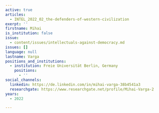 ```yaml
---
active: true
articles:
  - INTEL_2022_02_the-defenders-of-western-civilization
exerpt: ''
firstname: Mihai
is_institution: false
issue:
  - content/issues/intellectuals-against-democracy.md
issues: []
language: null
lastname: Varga
positions_and_institutions:
  - institution: Freie Universität Berlin, Germany
    positions:
      - ''
social_channels:
  linkedin: https://de.linkedin.com/in/mihai-varga-38b4541a3
  researchgate: https://www.researchgate.net/profile/Mihai-Varga-2
years:
  - 2022

---
```

